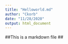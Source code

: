 ```yaml
---
title: "Helloworld.md"
author: "Ckorb"
date: "11/28/2020"
output: html_document
---
```

##This is a markdown file ##

